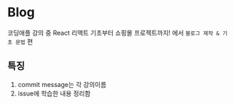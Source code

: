 # Blog
코딩애플 강의 중 React 리액트 기초부터 쇼핑몰 프로젝트까지! 에서 `블로그 제작 & 기초 문법` 편

## 특징
1. commit message는 각 강의이름
2. issue에 학습한 내용 정리함
